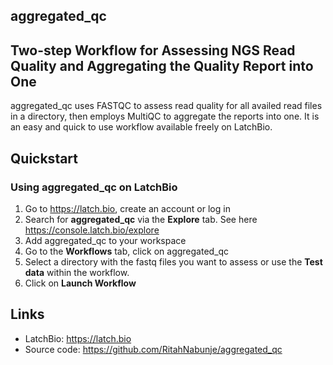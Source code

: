 aggregated_qc
---

## Two-step Workflow for Assessing NGS Read Quality and Aggregating the Quality Report into One

aggregated_qc uses FASTQC to assess read quality for all availed read files in a directory, then employs MultiQC to aggregate the reports into one. It is an easy and quick to use workflow available freely on LatchBio.


## Quickstart
### Using aggregated_qc on LatchBio
1. Go to https://latch.bio, create an account or log in
2. Search for **aggregated_qc** via the **Explore** tab. See here https://console.latch.bio/explore
3. Add aggregated_qc to your workspace
4. Go to the **Workflows** tab, click on aggregated_qc
5. Select a directory with the fastq files you want to assess or use the **Test data** within the workflow.
6. Click on **Launch Workflow**  


## Links
- LatchBio: https://latch.bio
- Source code: https://github.com/RitahNabunje/aggregated_qc
